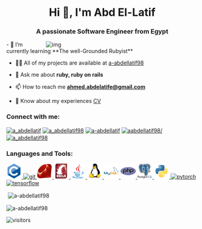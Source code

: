 <h1 align="center">Hi 👋, I'm Abd El-Latif</h1>
<h3 align="center">A passionate Software Engineer from Egypt</h3>
<img align="right" alt="img" width="400px" src="https://media.giphy.com/media/SWoSkN6DxTszqIKEqv/giphy.gif" />
- 🌱 I’m currently learning **The well-Grounded Rubyist**

- 👨‍💻 All of my projects are available at [a-abdellatif98](https://github.com/a-abdellatif98)

- 💬 Ask me about **ruby, ruby on rails**

- 📫 How to reach me **ahmed.abdelatife@gmail.com**

- 📄 Know about my experiences [CV](https://drive.google.com/file/d/1pagvj2AsoMWtrkgufwqESN8dRnXoIPpa/view?usp=sharing)

<h3 align="left">Connect with me:</h3>
<p align="left">
<a href="https://dev.to/a_abdellatif" target="blank"><img align="center" src="https://raw.githubusercontent.com/rahuldkjain/github-profile-readme-generator/master/src/images/icons/Social/devto.svg" alt="a_abdellatif" height="30" width="40" /></a>
<a href="https://twitter.com/a_abdellatif98" target="blank"><img align="center" src="https://raw.githubusercontent.com/rahuldkjain/github-profile-readme-generator/master/src/images/icons/Social/twitter.svg" alt="a_abdellatif98" height="30" width="40" /></a>
<a href="https://linkedin.com/in/a-abdellatif" target="blank"><img align="center" src="https://raw.githubusercontent.com/rahuldkjain/github-profile-readme-generator/master/src/images/icons/Social/linked-in-alt.svg" alt="a-abdellatif" height="30" width="40" /></a>
<a href="https://fb.com/aabdellatif98/" target="blank"><img align="center" src="https://raw.githubusercontent.com/rahuldkjain/github-profile-readme-generator/master/src/images/icons/Social/facebook.svg" alt="aabdellatif98/" height="30" width="40" /></a>
<a href="https://instagram.com/a_abdellatif98" target="blank"><img align="center" src="https://raw.githubusercontent.com/rahuldkjain/github-profile-readme-generator/master/src/images/icons/Social/instagram.svg" alt="a_abdellatif98" height="30" width="40" /></a>
</p>

<h3 align="left">Languages and Tools:</h3>
<p align="left"> <a href="https://www.cprogramming.com/" target="_blank" rel="noreferrer"> <img src="https://raw.githubusercontent.com/devicons/devicon/master/icons/c/c-original.svg" alt="c" width="40" height="40"/> </a> <a href="https://git-scm.com/" target="_blank" rel="noreferrer"> <img src="https://www.vectorlogo.zone/logos/git-scm/git-scm-icon.svg" alt="git" width="40" height="40"/> </a> 
 <a href="https://www.ruby-lang.org/en/" target="_blank" rel="noreferrer"> <img src="https://raw.githubusercontent.com/devicons/devicon/master/icons/ruby/ruby-original.svg" alt="ruby" width="40" height="40"/> </a>
<a href="https://rubyonrails.org" target="_blank" rel="noreferrer"> <img src="https://raw.githubusercontent.com/devicons/devicon/master/icons/rails/rails-original-wordmark.svg" alt="rails" width="40" height="40"/> </a> 
<a href="https://www.java.com" target="_blank" rel="noreferrer"> <img src="https://raw.githubusercontent.com/devicons/devicon/master/icons/java/java-original.svg" alt="java" width="40" height="40"/> </a> 
<a href="https://www.linux.org/" target="_blank" rel="noreferrer"> <img src="https://raw.githubusercontent.com/devicons/devicon/master/icons/linux/linux-original.svg" alt="linux" width="40" height="40"/> </a> 
<a href="https://www.mysql.com/" target="_blank" rel="noreferrer"> <img src="https://raw.githubusercontent.com/devicons/devicon/master/icons/mysql/mysql-original-wordmark.svg" alt="mysql" width="40" height="40"/> </a> 
<a href="https://www.php.net" target="_blank" rel="noreferrer"> <img src="https://raw.githubusercontent.com/devicons/devicon/master/icons/php/php-original.svg" alt="php" width="40" height="40"/> </a> 
<a href="https://www.postgresql.org" target="_blank" rel="noreferrer"> <img src="https://raw.githubusercontent.com/devicons/devicon/master/icons/postgresql/postgresql-original-wordmark.svg" alt="postgresql" width="40" height="40"/> </a> 
<a href="https://www.python.org" target="_blank" rel="noreferrer"> <img src="https://raw.githubusercontent.com/devicons/devicon/master/icons/python/python-original.svg" alt="python" width="40" height="40"/> </a> 
<a href="https://pytorch.org/" target="_blank" rel="noreferrer"> <img src="https://www.vectorlogo.zone/logos/pytorch/pytorch-icon.svg" alt="pytorch" width="40" height="40"/> </a> 
 <a href="https://www.tensorflow.org" target="_blank" rel="noreferrer"> <img src="https://www.vectorlogo.zone/logos/tensorflow/tensorflow-icon.svg" alt="tensorflow" width="40" height="40"/> </a> </p>


<p>&nbsp;<img align="center" src="https://github-readme-stats.vercel.app/api?username=a-abdellatif98&show_icons=true&locale=en" alt="a-abdellatif98" /></p>

<p><img align="center" src="https://github-readme-streak-stats.herokuapp.com/?user=a-abdellatif98&" alt="a-abdellatif98" /></p>
 
![visitors](https://visitor-badge.laobi.icu/badge?page_id=a-abdellatif98.a-abdellatif98)
